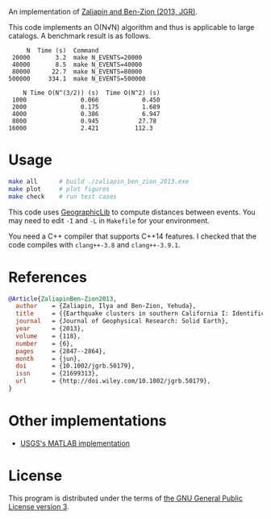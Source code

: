 An implementation of [Zaliapin and Ben-Zion (2013, JGR)](http://doi.wiley.com/10.1002/jgrb.50179).

This code implements an O(N√N) algorithm and thus is applicable to large catalogs.
A benchmark result is as follows.

```
     N  Time (s)  Command
 20000       3.2  make N_EVENTS=20000
 40000       8.5  make N_EVENTS=40000
 80000      22.7  make N_EVENTS=80000
500000     334.1  make N_EVENTS=500000
```

```
    N Time O(N^(3/2)) (s)  Time O(N^2) (s)
 1000               0.066            0.450
 2000               0.175            1.689
 4000               0.386            6.947
 8000               0.945           27.78
16000               2.421          112.3
```

# Usage

```bash
make all      # build ./zaliapin_ben_zion_2013.exe
make plot     # plot figures
make check    # run test cases
```

This code uses [GeographicLib](http://geographiclib.sourceforge.net/) to compute distances between events.
You may need to edit `-I` and `-L` in `Makefile` for your environment.

You need a C++ compiler that supports C++14 features.
I checked that the code compiles with `clang++-3.8` and `clang++-3.9.1`.

# References

```bib
@Article{ZaliapinBen-Zion2013,
  author    = {Zaliapin, Ilya and Ben-Zion, Yehuda},
  title     = {{Earthquake clusters in southern California I: Identification and stability}},
  journal   = {Journal of Geophysical Research: Solid Earth},
  year      = {2013},
  volume    = {118},
  number    = {6},
  pages     = {2847--2864},
  month     = {jun},
  doi       = {10.1002/jgrb.50179},
  issn      = {21699313},
  url       = {http://doi.wiley.com/10.1002/jgrb.50179},
}
```

# Other implementations

- [USGS's MATLAB implementation](https://github.com/usgs/CatStat/blob/e474632893b36021ee3ea67831346c9cd91fa377/QCreport/Cluster_Detection.m)

# License

This program is distributed under the terms of [the GNU General Public License version 3](https://www.gnu.org/licenses/gpl-3.0.txt).
